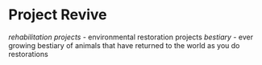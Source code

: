 # Project Revive
*rehabilitation projects* - environmental restoration projects
*bestiary* - ever growing bestiary of animals that have returned to the world as you do restorations